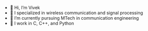 - 👋 Hi, I’m Vivek
- 👀 I specialized in wireless communication and signal processing
- 🌱 I’m currently pursuing MTech in communication engineering
- 💞️ I work in C, C++, and Python

<!---
vivgit9/vivgit9 is a ✨ special ✨ repository because its `README.md` (this file) appears on your GitHub profile.
You can click the Preview link to take a look at your changes.
--->
